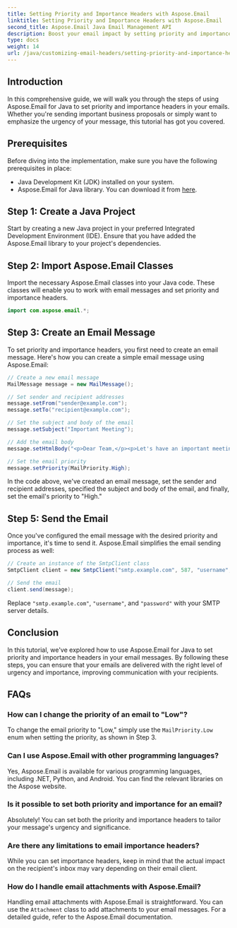 ```yaml
---
title: Setting Priority and Importance Headers with Aspose.Email
linktitle: Setting Priority and Importance Headers with Aspose.Email
second_title: Aspose.Email Java Email Management API
description: Boost your email impact by setting priority and importance headers with Aspose.Email for Java. Learn how in this step-by-step guide.
type: docs
weight: 14
url: /java/customizing-email-headers/setting-priority-and-importance-headers/
---
```


## Introduction

In this comprehensive guide, we will walk you through the steps of using Aspose.Email for Java to set priority and importance headers in your emails. Whether you're sending important business proposals or simply want to emphasize the urgency of your message, this tutorial has got you covered.

## Prerequisites

Before diving into the implementation, make sure you have the following prerequisites in place:

- Java Development Kit (JDK) installed on your system.
- Aspose.Email for Java library. You can download it from [here](https://releases.aspose.com/email/java/).

## Step 1: Create a Java Project

Start by creating a new Java project in your preferred Integrated Development Environment (IDE). Ensure that you have added the Aspose.Email library to your project's dependencies.

## Step 2: Import Aspose.Email Classes

Import the necessary Aspose.Email classes into your Java code. These classes will enable you to work with email messages and set priority and importance headers.

```java
import com.aspose.email.*;
```

## Step 3: Create an Email Message

To set priority and importance headers, you first need to create an email message. Here's how you can create a simple email message using Aspose.Email:

```java
// Create a new email message
MailMessage message = new MailMessage();

// Set sender and recipient addresses
message.setFrom("sender@example.com");
message.setTo("recipient@example.com");

// Set the subject and body of the email
message.setSubject("Important Meeting");

// Add the email body
message.setHtmlBody("<p>Dear Team,</p><p>Let's have an important meeting tomorrow at 10 AM.</p>");

// Set the email priority
message.setPriority(MailPriority.High);
```

In the code above, we've created an email message, set the sender and recipient addresses, specified the subject and body of the email, and finally, set the email's priority to "High."

## Step 5: Send the Email

Once you've configured the email message with the desired priority and importance, it's time to send it. Aspose.Email simplifies the email sending process as well:

```java
// Create an instance of the SmtpClient class
SmtpClient client = new SmtpClient("smtp.example.com", 587, "username", "password");

// Send the email
client.send(message);
```

Replace `"smtp.example.com"`, `"username"`, and `"password"` with your SMTP server details.

## Conclusion

In this tutorial, we've explored how to use Aspose.Email for Java to set priority and importance headers in your email messages. By following these steps, you can ensure that your emails are delivered with the right level of urgency and importance, improving communication with your recipients.

## FAQs

### How can I change the priority of an email to "Low"?

To change the email priority to "Low," simply use the `MailPriority.Low` enum when setting the priority, as shown in Step 3.

### Can I use Aspose.Email with other programming languages?

Yes, Aspose.Email is available for various programming languages, including .NET, Python, and Android. You can find the relevant libraries on the Aspose website.

### Is it possible to set both priority and importance for an email?

Absolutely! You can set both the priority and importance headers to tailor your message's urgency and significance.

### Are there any limitations to email importance headers?

While you can set importance headers, keep in mind that the actual impact on the recipient's inbox may vary depending on their email client.

### How do I handle email attachments with Aspose.Email?

Handling email attachments with Aspose.Email is straightforward. You can use the `Attachment` class to add attachments to your email messages. For a detailed guide, refer to the Aspose.Email documentation.
